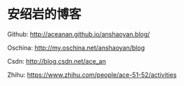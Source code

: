 # 安绍岩的博客

Github: http://aceanan.github.io/anshaoyan.blog/

Oschina: http://my.oschina.net/anshaoyan/blog

Csdn: http://blog.csdn.net/ace_an

Zhihu: https://www.zhihu.com/people/ace-51-52/activities

